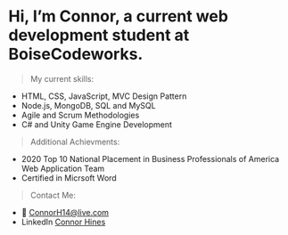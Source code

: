 # Hi, I’m Connor, a current web development student at BoiseCodeworks.

> My current skills:

- HTML, CSS, JavaScript, MVC Design Pattern
- Node.js, MongoDB, SQL and MySQL
- Agile and Scrum Methodologies
- C# and Unity Game Engine Development

> Additional Achievments:

- 2020 Top 10 National Placement in Business Professionals of America Web Application Team
- Certified in Micrsoft Word

> Contact Me:

- 📧 ConnorH14@live.com
- LinkedIn [Connor Hines](https://www.linkedin.com/in/connor-hines-802413193/)

